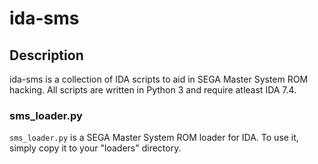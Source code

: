 # ida-sms

## Description

ida-sms is a collection of IDA scripts to aid in SEGA Master System ROM hacking. All scripts are written in Python 3 and require atleast IDA 7.4.

### sms_loader.py

`sms_loader.py` is a SEGA Master System ROM loader for IDA. To use it, simply copy it to your "loaders" directory.
